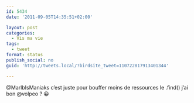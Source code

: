 ```yaml
---
id: 5434
date: '2011-09-05T14:35:51+02:00'

layout: post
categories:
  - Vis ma vie
tags:
  - tweet
format: status
publish_social: no
guid: 'http://tweets.local/?birdsite_tweet=110722817913401344'

---
```


@MarlbIsManiaks c’est juste pour bouffer moins de ressources le .find() j’ai bon @volpeo ? 😀
